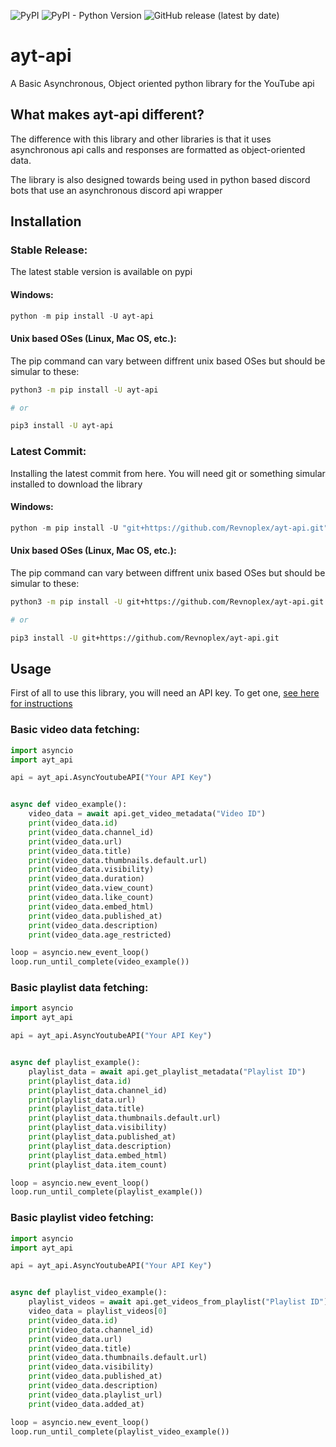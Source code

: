 ![PyPI](https://img.shields.io/pypi/v/ayt-api?style=for-the-badge&logo=pypi)
![PyPI - Python Version](https://img.shields.io/pypi/pyversions/ayt-api?style=for-the-badge&logo=python)
![GitHub release (latest by date)](https://img.shields.io/github/v/release/Revnoplex/ayt-api?style=for-the-badge&logo=github)
# ayt-api
A Basic Asynchronous, Object oriented python library for the YouTube api

## What makes ayt-api different?
The difference with this library and other libraries is that it uses 
asynchronous api calls and responses are formatted as object-oriented data. 

The library is also designed towards being used in python based discord bots that use an asynchronous discord api wrapper

## Installation

### Stable Release:
The latest stable version is available on pypi
#### Windows:
```powershell
python -m pip install -U ayt-api
```

#### Unix based OSes (Linux, Mac OS, etc.):
The pip command can vary between diffrent unix based OSes but should be simular to these:
```sh
python3 -m pip install -U ayt-api

# or

pip3 install -U ayt-api
```

### Latest Commit:
Installing the latest commit from here. You will need git or something simular installed to download the library
#### Windows:
```powershell
python -m pip install -U "git+https://github.com/Revnoplex/ayt-api.git"
```

#### Unix based OSes (Linux, Mac OS, etc.):
The pip command can vary between diffrent unix based OSes but should be simular to these:
```sh
python3 -m pip install -U git+https://github.com/Revnoplex/ayt-api.git

# or

pip3 install -U git+https://github.com/Revnoplex/ayt-api.git
```

## Usage
First of all to use this library, you will need an API key. To get one, [see here for instructions](https://developers.google.com/youtube/v3/getting-started)

### Basic video data fetching:
```python
import asyncio
import ayt_api

api = ayt_api.AsyncYoutubeAPI("Your API Key")


async def video_example():
    video_data = await api.get_video_metadata("Video ID")
    print(video_data.id)
    print(video_data.channel_id)
    print(video_data.url)
    print(video_data.title)
    print(video_data.thumbnails.default.url)
    print(video_data.visibility)
    print(video_data.duration)
    print(video_data.view_count)
    print(video_data.like_count)
    print(video_data.embed_html)
    print(video_data.published_at)
    print(video_data.description)
    print(video_data.age_restricted)

loop = asyncio.new_event_loop()
loop.run_until_complete(video_example())
```

### Basic playlist data fetching:
```python
import asyncio
import ayt_api

api = ayt_api.AsyncYoutubeAPI("Your API Key")


async def playlist_example():
    playlist_data = await api.get_playlist_metadata("Playlist ID")
    print(playlist_data.id)
    print(playlist_data.channel_id)
    print(playlist_data.url)
    print(playlist_data.title)
    print(playlist_data.thumbnails.default.url)
    print(playlist_data.visibility)
    print(playlist_data.published_at)
    print(playlist_data.description)
    print(playlist_data.embed_html)
    print(playlist_data.item_count)

loop = asyncio.new_event_loop()
loop.run_until_complete(playlist_example())
```

### Basic playlist video fetching:
```python
import asyncio
import ayt_api

api = ayt_api.AsyncYoutubeAPI("Your API Key")


async def playlist_video_example():
    playlist_videos = await api.get_videos_from_playlist("Playlist ID")
    video_data = playlist_videos[0]
    print(video_data.id)
    print(video_data.channel_id)
    print(video_data.url)
    print(video_data.title)
    print(video_data.thumbnails.default.url)
    print(video_data.visibility)
    print(video_data.published_at)
    print(video_data.description)
    print(video_data.playlist_url)
    print(video_data.added_at)

loop = asyncio.new_event_loop()
loop.run_until_complete(playlist_video_example())
```
